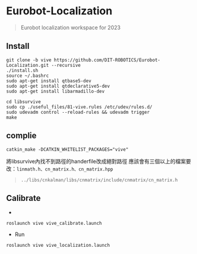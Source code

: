 # Eurobot-Localization
> Eurobot localization workspace for 2023

## Install
```bash=1
git clone -b vive https://github.com/DIT-ROBOTICS/Eurobot-Localization.git --recursive
./install.sh
source ~/.bashrc
sudo apt-get install qtbase5-dev
sudo apt-get install qtdeclarative5-dev
sudo apt-get install libarmadillo-dev

cd libsurvive
sudo cp ./useful_files/81-vive.rules /etc/udev/rules.d/
sudo udevadm control --reload-rules && udevadm trigger
make
```

## complie
```bash=1
catkin_make -DCATKIN_WHITELIST_PACKAGES="vive"
```
將libsurvive內找不到路徑的handerfile改成絕對路徑
應該會有三個以上的檔案要改：`linmath.h、cn_matrix.h、cn_matrix.hpp`
> `../libs/cnkalman/libs/cnmatrix/include/cnmatrix/cn_matrix.h`


## Calibrate
- 
```bash=1
roslaunch vive vive_calibrate.launch
```

- Run
```bash=1
roslaunch vive vive_localization.launch
```
